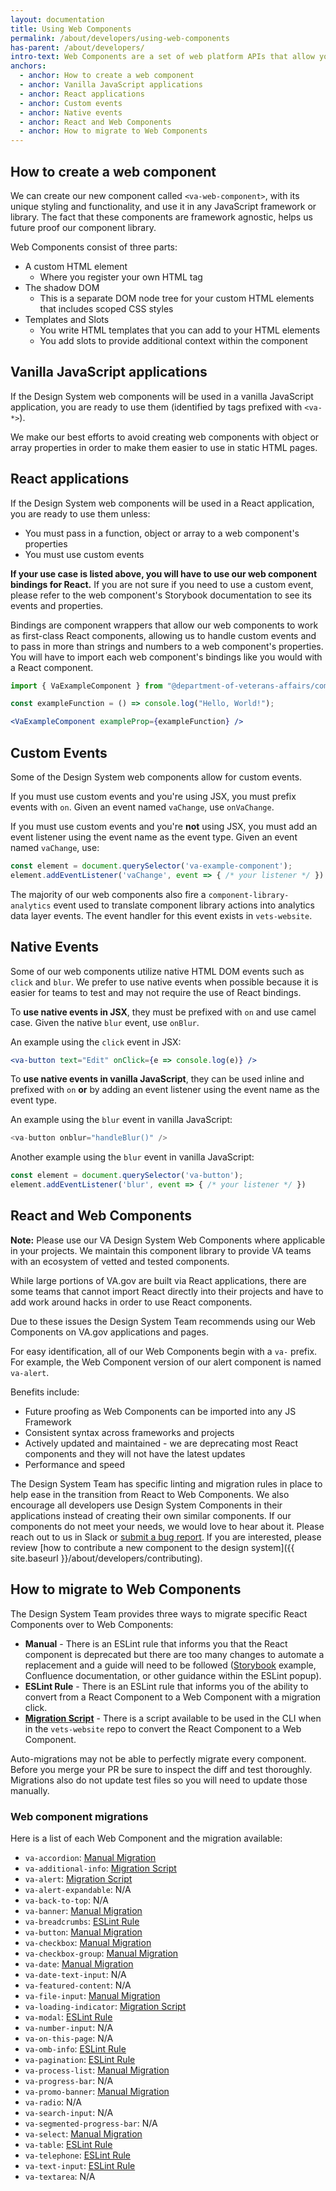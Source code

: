 ```yaml
---
layout: documentation
title: Using Web Components
permalink: /about/developers/using-web-components
has-parent: /about/developers/
intro-text: Web Components are a set of web platform APIs that allow you to create new custom, reusable, encapsulated HTML tags to use in web pages and web apps. 
anchors:
  - anchor: How to create a web component
  - anchor: Vanilla JavaScript applications
  - anchor: React applications
  - anchor: Custom events
  - anchor: Native events
  - anchor: React and Web Components
  - anchor: How to migrate to Web Components
---
```


## How to create a web component

We can create our new component called `<va-web-component>`, with its unique styling and functionality, and use it in any JavaScript framework or library. The fact that these components are framework agnostic, helps us future proof our component library.

Web Components consist of three parts:
* A custom HTML element
  * Where you register your own HTML tag
* The shadow DOM
  * This is a separate DOM node tree for your custom HTML elements that includes scoped CSS styles
* Templates and Slots
  * You write HTML templates that you can add to your HTML elements
  * You add slots to provide additional context within the component

## Vanilla JavaScript applications

If the Design System web components will be used in a vanilla JavaScript application, you are ready to use them (identified by tags prefixed with `<va-*>`).

We make our best efforts to avoid creating web components with object or array properties in order to make them easier to use in static HTML pages.

## React applications

If the Design System web components will be used in a React application, you are ready to use them unless:

- You must pass in a function, object or array to a web component's properties
- You must use custom events

**If your use case is listed above, you will have to use our web component bindings for React.** If you are not sure if you need to use a custom event, please refer to the web component's Storybook documentation to see its events and properties.

Bindings are component wrappers that allow our web components to work as first-class React components, allowing us to handle custom events and to pass in more than strings and numbers to a web component's properties. You will have to import each web component's bindings like you would with a React component.
```jsx
import { VaExampleComponent } from "@department-of-veterans-affairs/component-library/dist/react-bindings";

const exampleFunction = () => console.log("Hello, World!");

<VaExampleComponent exampleProp={exampleFunction} />
```

## Custom Events

Some of the Design System web components allow for custom events.

If you must use custom events and you're using JSX, you must prefix events with `on`. Given an event named `vaChange`, use `onVaChange`.

If you must use custom events and you're **not** using JSX, you must add an event listener using the event name as the event type. Given an event named `vaChange`, use: 
```js
const element = document.querySelector('va-example-component');
element.addEventListener('vaChange', event => { /* your listener */ })
```

The majority of our web components also fire a `component-library-analytics` event used to translate component library actions into analytics data layer events. The event handler for this event exists in `vets-website`.

## Native Events

Some of our web components utilize native HTML DOM events such as `click` and `blur`. We prefer to use native events when possible because it is easier for teams to test and may not require the use of React bindings.

To **use native events in JSX**, they must be prefixed with `on` and use camel case. Given the native `blur` event, use `onBlur`.

An example using the `click` event in JSX:
```jsx
<va-button text="Edit" onClick={e => console.log(e)} />
```

To **use native events in vanilla JavaScript**, they can be used inline and prefixed with `on` **or** by adding an event listener using the event name as the event type.

An example using the `blur` event in vanilla JavaScript:
```js
<va-button onblur="handleBlur()" />
```

Another example using the `blur` event in vanilla JavaScript:
```js
const element = document.querySelector('va-button');
element.addEventListener('blur', event => { /* your listener */ })
```

## React and Web Components

**Note:** Please use our VA Design System Web Components where applicable in your projects. We maintain this component library to provide VA teams with an ecosystem of vetted and tested components.

While large portions of VA.gov are built via React applications, there are some teams that cannot import React directly into their projects and have to add work around hacks in order to use React components.

Due to these issues the Design System Team recommends using our Web Components on VA.gov applications and pages.

For easy identification, all of our Web Components begin with a `va-` prefix. For example, the Web Component version of our alert component is named `va-alert`.

Benefits include:
- Future proofing as Web Components can be imported into any JS Framework
- Consistent syntax across frameworks and projects
- Actively updated and maintained - we are deprecating most React components and they will not have the latest updates
- Performance and speed

The Design System Team has specific linting and migration rules in place to help ease in the transition from React to Web Components. We also encourage all developers use Design System Components in their applications instead of creating their own similar components. If our components do not meet your needs, we would love to hear about it. Please reach out to us in Slack or [submit a bug report](https://github.com/department-of-veterans-affairs/vets-design-system-documentation/issues/new?assignees=caw310&labels=vsp-design-system-team&template=bug_template.md&title=). If you are interested, please review [how to contribute a new component to the design system]({{ site.baseurl }}/about/developers/contributing).

## How to migrate to Web Components

The Design System Team provides three ways to migrate specific React Components over to Web Components:
* **Manual** - There is an ESLint rule that informs you that the React component is deprecated but there are too many changes to automate a replacement and a guide will need to be followed ([Storybook](https://design.va.gov/storybook/?path=/story/about-introduction--page) example, Confluence documentation, or other guidance within the ESLint popup).
* **ESLint Rule** - There is an ESLint rule that informs you of the ability to convert from a React Component to a Web Component with a migration click.
* [**Migration Script**](https://github.com/department-of-veterans-affairs/vets-website/blob/main/script/component-migration/README.md) - There is a script available to be used in the CLI when in the `vets-website` repo to convert the React Component to a Web Component.

Auto-migrations may not be able to perfectly migrate every component. Before you merge your PR be sure to inspect the diff and test thoroughly. Migrations also do not update test files so you will need to update those manually.

### Web component migrations

Here is a list of each Web Component and the migration available:

* `va-accordion`: [Manual Migration](https://vfs.atlassian.net/wiki/spaces/DST/pages/2127527996/Manual+Component+Migration+Guide)
* `va-additional-info`: [Migration Script](https://github.com/department-of-veterans-affairs/vets-website/blob/main/script/component-migration/transformers/additionalinfo.js)
* `va-alert`: [Migration Script](https://github.com/department-of-veterans-affairs/vets-website/blob/main/script/component-migration/transformers/alertbox.js)
* `va-alert-expandable`: N/A
* `va-back-to-top`: N/A
* `va-banner`: [Manual Migration](https://vfs.atlassian.net/wiki/spaces/DST/pages/2051080448/Liquid+template+migration+guidance#va-banner)
* `va-breadcrumbs`: [ESLint Rule](https://github.com/department-of-veterans-affairs/veteran-facing-services-tools/blob/master/packages/eslint-plugin/lib/rules/prefer-web-component-library.js)
* `va-button`: [Manual Migration](https://design.va.gov/storybook/?path=/docs/components-va-button--primary)
* `va-checkbox`: [Manual Migration](https://design.va.gov/storybook/?path=/docs/components-va-checkbox--default)
* `va-checkbox-group`: [Manual Migration](https://design.va.gov/storybook/?path=/docs/components-va-checkbox-group--default)
* `va-date`: [Manual Migration](https://vfs.atlassian.net/wiki/spaces/DST/pages/2127527996/Manual+Component+Migration+Guide#Date-or-SimpleDate-to-va-date%3A)
* `va-date-text-input`: N/A
* `va-featured-content`: N/A
* `va-file-input`: [Manual Migration](https://design.va.gov/storybook/?path=/docs/components-va-file-input--default)
* `va-loading-indicator`: [Migration Script](https://github.com/department-of-veterans-affairs/vets-website/blob/main/script/component-migration/transformers/loadingindicator.js)
* `va-modal`: [ESLint Rule](https://github.com/department-of-veterans-affairs/veteran-facing-services-tools/blob/e37233f7ed059c91bf43e92f825390bbf5991298/packages/eslint-plugin/lib/rules/prefer-web-component-library.js)
* `va-number-input`: N/A
* `va-on-this-page`: N/A
* `va-omb-info`: [ESLint Rule](https://github.com/department-of-veterans-affairs/veteran-facing-services-tools/blob/e37233f7ed059c91bf43e92f825390bbf5991298/packages/eslint-plugin/lib/rules/prefer-web-component-library.js)
* `va-pagination`: [ESLint Rule](https://github.com/department-of-veterans-affairs/veteran-facing-services-tools/blob/e37233f7ed059c91bf43e92f825390bbf5991298/packages/eslint-plugin/lib/rules/prefer-web-component-library.js)
* `va-process-list`: [Manual Migration](https://vfs.atlassian.net/wiki/spaces/DST/pages/2051080448/Liquid+template+migration+guidance#va-process-list)
* `va-progress-bar`: N/A
* `va-promo-banner`: [Manual Migration](https://vfs.atlassian.net/wiki/spaces/DST/pages/2051080448/Liquid+template+migration+guidance#va-promo-banner)
* `va-radio`: N/A
* `va-search-input`: N/A
* `va-segmented-progress-bar`: N/A
* `va-select`: [Manual Migration](https://design.va.gov/storybook/?path=/docs/components-va-select--default)
* `va-table`: [ESLint Rule](https://github.com/department-of-veterans-affairs/veteran-facing-services-tools/blob/e37233f7ed059c91bf43e92f825390bbf5991298/packages/eslint-plugin/lib/rules/prefer-web-component-library.js)
* `va-telephone`: [ESLint Rule](https://github.com/department-of-veterans-affairs/veteran-facing-services-tools/blob/e37233f7ed059c91bf43e92f825390bbf5991298/packages/eslint-plugin/lib/rules/prefer-web-component-library.js)
* `va-text-input`: [ESLint Rule](https://github.com/department-of-veterans-affairs/veteran-facing-services-tools/blob/e37233f7ed059c91bf43e92f825390bbf5991298/packages/eslint-plugin/lib/rules/prefer-web-component-library.js)
* `va-textarea`: N/A

